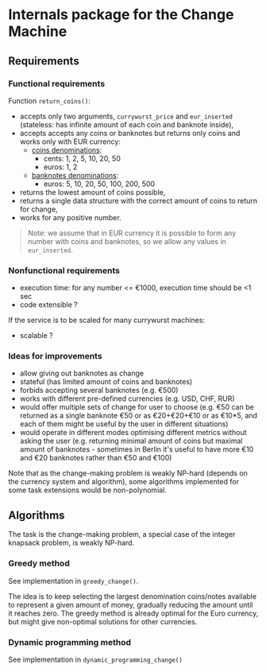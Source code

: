# Internals package for the Change Machine

## Requirements

### Functional requirements
Function `return_coins()`:
- accepts only two arguments, `currywurst_price` and `eur_inserted` (stateless: has infinite amount of each coin and banknote inside),
- accepts accepts any coins or banknotes but returns only coins and works only with EUR currency:
    - [coins denominations](https://www.ecb.europa.eu/euro/coins/html/index.en.html):
        - cents: 1, 2, 5, 10, 20, 50
        - euros: 1, 2
    - [banknotes denominations](https://www.ecb.europa.eu/euro/banknotes/html/index.en.html):
        - euros: 5, 10, 20, 50, 100, 200, 500
- returns the lowest amount of coins possible,
- returns a single data structure with the correct amount of coins to return for change,
- works for any positive number.

> Note: we assume that in EUR currency it is possible to form any number with coins and banknotes, so we allow any values in `eur_inserted`.


### Nonfunctional requirements
- execution time: for any number <= €1000, execution time should be <1 sec
- code extensible ?

If the service is to be scaled for many currywurst machines:
- scalable ?


### Ideas for improvements
- allow giving out banknotes as change
- stateful (has limited amount of coins and banknotes)
- forbids accepting several banknotes (e.g. €500)
- works with different pre-defined currencies (e.g. USD, CHF, RUR)
- would offer multiple sets of change for user to choose (e.g. €50 can be returned as a single banknote €50 or as €20+€20+€10 or as €10*5, and each of them might be useful by the user in different situations)
- would operate in different modes optimising different metrics without asking the user (e.g. returning minimal amount of coins but maximal amount of banknotes - sometimes in Berlin it's useful to have more €10 and €20 banknotes rather than €50 and €100)

Note that as the change-making problem is weakly NP-hard (depends on the currency system and algorithm), some algorithms implemented for some task extensions would be non-polynomial.


## Algorithms
The task is the change-making problem, a special case of the integer knapsack problem, is weakly NP-hard.

### Greedy method
See implementation in `greedy_change()`.

The idea is to keep selecting the largest denomination coins/notes available to represent a given amount of money, gradually reducing the amount until it reaches zero. The greedy method is already optimal for the Euro currency, but might give non-optimal solutions for other currencies.


### Dynamic programming method
See implementation in `dynamic_programming_change()`



